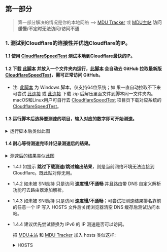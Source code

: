 ## 第一部分

> 第一部分解决的情况是你的本地网络 ==> [MDU Tracker](https://daisuki.monikadesign.uk) 或 [MDU主站](https://monikadesign.uk/)
**访问缓慢/不定时无法访问/访问不通**

### 1. 测试到Cloudflare的连接性并优选Cloudflare的IP。

#### 1.1 使用 [CloudflareSpeedTest](https://github.com/XIU2/CloudflareSpeedTest) 测试本地到Cloudflare最快的IP。

#### 1.2 下载 [此脚本](https://github.com/exernest/Files/releases/download/0.1/Cloudflare.bat) 并放入一个文件夹内运行，[此脚本](https://github.com/exernest/Files/releases/download/0.1/Cloudflare.bat) 会自动去 GitHub 拉取最新版 [CloudflareSpeedTest](https://github.com/XIU2/CloudflareSpeedTest)，需可正常访问 GitHub。

* 注: [此脚本](https://github.com/exernest/Files/releases/download/0.1/Cloudflare.bat) 为 Windows 脚本，仅支持64位系统；如  果一直自动拉取不下来可尝试 [此连接](https://mirror.ghproxy.com/https://github.com/XIU2/CloudflareSpeedTest/releases/download/v2.2.5/CloudflareST_windows_amd64.zip) 或 [此连接](https://ghproxy.org/https://github.com/XIU2/CloudflareSpeedTest/releases/download/v2.2.5/CloudflareST_windows_amd64.zip) 下载 zip 后解压里面文件到脚本同一文件夹内。macOS和Linux用户可自行去 [CloudflareSpeedTest](https://github.com/XIU2/CloudflareSpeedTest) 项目页下载对应系统的 [CloudflareSpeedTest](https://github.com/XIU2/CloudflareSpeedTest)。

#### 1.3 运行脚本后选择要测速的项目，输入对应的数字即可开始测速。

<details>
<summary>运行脚本后类似此图</summary>
![运行脚本后类似此图](https://img.azusa.wiki/images/2024/01/28/2024-01-29-074322.png)
</details>

#### 1.4 耐心等待测速完毕并记录测速后的结果。

<details>
<summary>测速后的结果类似此图</summary>
![测速后的结果类似此图](https://img.azusa.wiki/images/2024/01/29/2024-01-29-081238.png)
</details>

* 1.4.1 如提示 **跳过下载测速/跳过输出结果**，则是当前网络环境无法连接到 Cloudflare。既此贴对你无用。
* 1.4.2 如未被 SNI劫持 只是访问 **速度慢/不通畅** 并且路由带 DNS 自定义解析功能可去路由器添加解析。
* 1.4.3 如未被 SNI劫持 只是访问 **速度慢/不通畅**；可尝试把测速结果排名靠前的任意一个 IP 写入 HOSTS 文件后关闭浏览器清空 DNS 缓存后测试访问本站。
* 1.4.4 建议优先尝试替换为 IPv6 的 IP 测速是否可以访问。

  把 [MDU主站](https://monikadesign.uk/) 和 [MDU Tracker](https://daisuki.monikadesign.uk) 加入 hosts 类似这样:

  <details>
  <summary>HOSTS</summary>
  
  ```plaintext
  # 什么设备访问不了就修改什么设备的 HOSTS
  # 示例前面的 172.67.154.105 替换为你测速结果排名靠前的任意一个 IP
  # 在 HOSTS 文件添加这两行并确保其他行未添加下列俩个域名的条例
  172.67.154.105 azusa.wiki
  172.67.154.105 tracker.azusa.wiki
